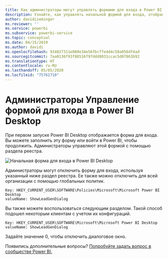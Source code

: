 ```yaml
---
title: Как администраторы могут управлять формами для входа в Power BI Desktop
description: Узнайте, как управлять начальной формой для входа, отображаемой при открытии Power BI Desktop.
author: davidiseminger
ms.reviewer: ''
ms.service: powerbi
ms.subservice: powerbi-service
ms.topic: conceptual
ms.date: 04/15/2019
ms.author: davidi
ms.openlocfilehash: 934827311e089e34e56fbcffe4d4c58a056df4ad
ms.sourcegitcommit: 7aa0136f93f88516f97ddd8031ccac5d07863b92
ms.translationtype: HT
ms.contentlocale: ru-RU
ms.lasthandoff: 05/05/2020
ms.locfileid: "75761710"
---
```

# <a name="administrators-manage-the-power-bi-desktop-sign-in-form"></a>Администраторы Управление формой для входа в Power BI Desktop
При первом запуске Power BI Desktop отображается форма для входа. Вы можете заполнить эту форму или войти в Power BI, чтобы продолжить. Администраторы управляют этой формой с помощью раздела реестра. 

![Начальная форма для входа в Power BI Desktop](media/desktop-admin-sign-in-form/sign-in-form.png)

Администраторы могут отключить форму для входа, используя указанный ниже раздел реестра. Ее также можно отключить для всей организации с помощью глобальных политик.

```
Key: HKEY_CURRENT_USER\SOFTWARE\Policies\Microsoft\Microsoft Power BI Desktop
valueName: ShowLeadGenDialog
```
Вы также можете воспользоваться следующим разделом. Такой способ подошел некоторым клиентам с учетом их конфигураций.

```
Key: HKEY_CURRENT_USER\SOFTWARE\Microsoft\Microsoft Power BI Desktop
valueName: ShowLeadGenDialog
```

Задайте значение 0, чтобы отключить диалоговое окно.




Появились дополнительные вопросы? [Попробуйте задать вопрос в сообществе Power BI.](https://community.powerbi.com/)

